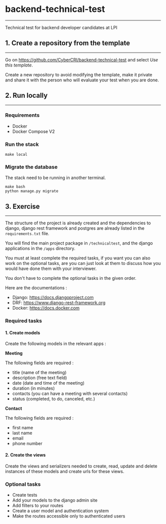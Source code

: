 # backend-technical-test

---

Technical test for backend developer candidates at LPI

## 1. Create a repository from the template

---

Go on https://github.com/CyberCRI/backend-technical-test and select *Use this template*.

Create a new repository to avoid modifying the template, make it private and share it with the person who will evaluate your test when you are done.

## 2. Run locally

---

### Requirements

- Docker
- Docker Compose V2

### Run the stack

    make local

### Migrate the database

The stack need to be running in another terminal.

    make bash
    python manage.py migrate


## 3. Exercise

---

The structure of the project is already created and the dependencies to django, django rest framework and postgres are already listed in the `requirements.txt` file.

You will find the main project package in `/technicaltest`, and the django applications in the `/apps` directory.

You must at least complete the required tasks, if you want you can also work on the optional tasks, are you can just look at them to discuss how you would have done them with your interviewer. 

You don't have to complete the optional tasks in the given order.

Here are the documentations : 
- Django: https://docs.djangoproject.com
- DRF: https://www.django-rest-framework.org
- Docker: https://docs.docker.com

### Required tasks

#### 1. Create models

Create the following models in the relevant apps : 

**Meeting**

The following fields are required : 

- title (name of the meeting)
- description (free text field)
- date (date and time of the meeting)
- duration (in minutes)
- contacts (you can have a meeting with several contacts)
- status (completed, to do, canceled, etc.)

**Contact**

The following fields are required :

- first name
- last name
- email
- phone number

#### 2. Create the views

Create the views and serializers needed to create, read, update and delete instances of these models and create urls for these views.

### Optional tasks

- Create tests
- Add your models to the django admin site
- Add filters to your routes
- Create a user model and authentication system
- Make the routes accessible only to authenticated users
